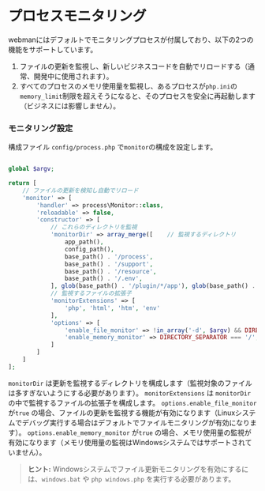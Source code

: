 # プロセスモニタリング
webmanにはデフォルトでモニタリングプロセスが付属しており、以下の2つの機能をサポートしています。
1. ファイルの更新を監視し、新しいビジネスコードを自動でリロードする（通常、開発中に使用されます）。
2. すべてのプロセスのメモリ使用量を監視し、あるプロセスが`php.ini`の`memory_limit`制限を超えそうになると、そのプロセスを安全に再起動します（ビジネスには影響しません）。

### モニタリング設定
構成ファイル `config/process.php` で`monitor`の構成を設定します。
```php

global $argv;

return [
    // ファイルの更新を検知し自動でリロード
    'monitor' => [
        'handler' => process\Monitor::class,
        'reloadable' => false,
        'constructor' => [
            // これらのディレクトリを監視
            'monitorDir' => array_merge([    // 監視するディレクトリ
                app_path(),
                config_path(),
                base_path() . '/process',
                base_path() . '/support',
                base_path() . '/resource',
                base_path() . '/.env',
            ], glob(base_path() . '/plugin/*/app'), glob(base_path() . '/plugin/*/config'), glob(base_path() . '/plugin/*/api')),
            // 監視するファイルの拡張子
            'monitorExtensions' => [
                'php', 'html', 'htm', 'env'
            ],
            'options' => [
                'enable_file_monitor' => !in_array('-d', $argv) && DIRECTORY_SEPARATOR === '/', // ファイルモニタリングを有効にするか
                'enable_memory_monitor' => DIRECTORY_SEPARATOR === '/',                      // メモリモニタリングを有効にするか
            ]
        ]
    ]
];
```
`monitorDir` は更新を監視するディレクトリを構成します（監視対象のファイルは多すぎないようにする必要があります）。
`monitorExtensions` は `monitorDir` の中で監視するファイルの拡張子を構成します。
`options.enable_file_monitor` が`true` の場合、ファイルの更新を監視する機能が有効になります（Linuxシステムでデバッグ実行する場合はデフォルトでファイルモニタリングが有効になります）。
`options.enable_memory_monitor` が`true` の場合、メモリ使用量の監視が有効になります（メモリ使用量の監視はWindowsシステムではサポートされていません）。

> **ヒント:**
> Windowsシステムでファイル更新モニタリングを有効にするには、`windows.bat` や `php windows.php` を実行する必要があります。
